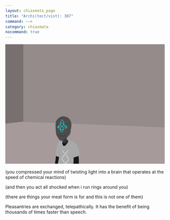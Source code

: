 ```yaml
---
layout: chiasmata_page
title: "Archi(tect/vist): 307"
command: ~~>
category: chiasmata
nocommand: true
---
```


![307](/chiasmata/images/narrative/303.png)

<div class="Archie">
<p>(you compressed your mind of twisting light into a brain that operates at the speed of chemical reactions)</p>
<p>(and then you act all shocked when i run rings around you)</p>
<p>(there are things your meat form is for and this is not one of them)</p>
</div>

Pleasantries are exchanged, telepathically. It has the benefit of being thousands of times faster than speech.